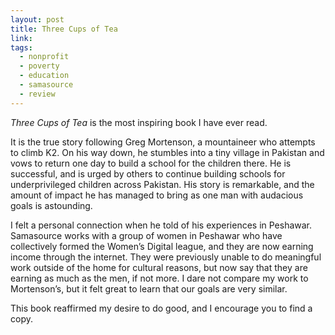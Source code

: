 ```yaml
---
layout: post
title: Three Cups of Tea
link: 
tags: 
  - nonprofit
  - poverty
  - education
  - samasource
  - review
---
```


*Three Cups of Tea* is the most inspiring book I have ever read.

It is the true story following Greg Mortenson, a mountaineer who attempts to climb K2. On his way down, he stumbles into a tiny village in Pakistan and vows to return one day to build a school for the children there. He is successful, and is urged by others to continue building schools for underprivileged children across Pakistan. His story is remarkable, and the amount of impact he has managed to bring as one man with audacious goals is astounding.

I felt a personal connection when he told of his experiences in Peshawar. Samasource works with a group of women in Peshawar who have collectively formed the Women’s Digital league, and they are now earning income through the internet. They were previously unable to do meaningful work outside of the home for cultural reasons, but now say that they are earning as much as the men, if not more. I dare not compare my work to Mortenson’s, but it felt great to learn that our goals are very similar.

This book reaffirmed my desire to do good, and I encourage you to find a copy.
